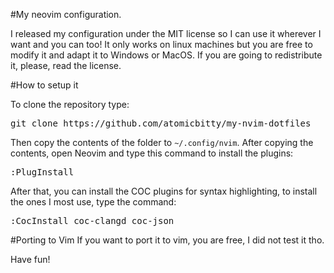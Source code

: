 #My neovim configuration.

I released my configuration under the MIT license so I can use it wherever I want and you can too!
It only works on linux machines but you are free to modify it and adapt it to Windows or MacOS. If you are going to redistribute it, please, read the license.

#How to setup it

To clone the repository type:

<pre>git clone https://github.com/atomicbitty/my-nvim-dotfiles</pre>

Then copy the contents of the folder to <code>~/.config/nvim</code>.
After copying the contents, open Neovim and type this command to install the plugins:
<pre>:PlugInstall</pre>

After that, you can install the COC plugins for syntax highlighting, to install the ones I most use, type the command:
<pre>:CocInstall coc-clangd coc-json</pre>

#Porting to Vim
If you want to port it to vim, you are free, I did not test it tho.

Have fun!
